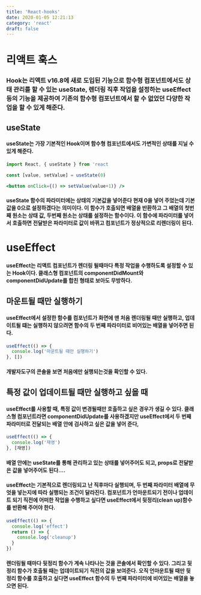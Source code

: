 ```yaml
---
title: 'React-hooks'
date: 2020-01-05 12:21:13
category: 'react'
draft: false
---
```


# 리액트 훅스

### Hook는 리액트 v16.8에 새로 도입된 기능으로 함수형 컴포넌트에서도 상태 관리를 할 수 있는 useState, 렌더링 직후 작업을 설정하는 useEffect 등의 기능을 제공하여 기존의 함수형 컴포넌트에서 할 수 없었던 다양한 작업을 할 수 있게 해준다.

## useState

#### useState는 가장 기본적인 Hook이며 함수형 컴포넌트에서도 가변적인 상태를 지닐 수 있게 해준다.

```jsx
import React, { useState } from 'react

const [value, setValue] = useState(0)

<button onClick={() => setValue(value+1)} />
```

#### useState 함수의 파라미터에는 상태의 기본값을 넣어준다 현재 0을 넣어 주었는데 기본값을 0으로 설정하겠다는 의미이다. 이 함수가 호출되면 배열을 반환하고 그 배열의 첫번째 원소는 상태 값, 두번째 원소는 상태를 설정하는 함수이다. 이 함수에 파라미터를 넣어서 호출하면 전달받은 파라미터로 값이 바뀌고 컴포넌트가 정상적으로 리렌더링이 된다.

# useEffect

#### useEffect는 리액트 컴포넌트가 렌더링 될때마다 특정 작업을 수행하도록 설정할 수 있는 Hook이다. 클래스형 컴포넌트의 componentDidMount와 componentDidUpdate를 합친 형태로 보아도 무방하다.

## 마운트될 때만 실행하기

#### useEffect에서 설정한 함수를 컴포넌트가 화면에 맨 처음 렌더링될 때만 실행하고, 업데이트될 떄는 실행하지 않으려면 함수의 두 번째 파라미터로 비어있는 배열을 넣어주면 된다.

```jsx
useEffect(() => {
  console.log('마운트될 때만 실행하기')
}, [])
```

#### 개발자도구의 콘솔을 보면 처음에만 실행되는것을 확인할 수 있다.

## 특정 값이 업데이트될 때만 실행하고 싶을 때

#### useEffect를 사용할 때, 특정 값이 변경될때만 호출하고 싶은 경우가 생길 수 있다. 클래스형 컴포넌트라면 componentDidUpdate를 사용하겠지만 useEffect에서 두 번째 파라미터로 전달되는 배열 안에 검사하고 싶은 값을 넣어 준다,

```jsx
useEffect(() => {
  console.log('재영')
}, [재영])
```

#### 배열 안에는 useState를 통해 관리하고 있는 상태를 넣어주어도 되고, props로 전달받은 값을 넣어주어도 된다....

#### useEffect는 기본적으로 렌더링되고 난 직후마다 실행되며, 두 번째 파라미터 배열에 무엇을 넣는지에 따라 실행되는 조건이 달라진다. 컴포넌트가 언마운트되기 전이나 업데이트 되기 직전에 어떠한 작업을 수행하고 싶다면 useEffect에서 뒷정리(clean up)함수를 반환해 주어야 한다.

```jsx
useEffect(() => {
  console.log('effect')
  return () => {
    console.log('cleanup')
  }
})
```

#### 렌더링될 때마다 뒷정리 함수가 계속 나타나는 것을 콘솔에서 확인할 수 있다. 그리고 뒷정리 함수가 호출될 때는 업데이트되기 직전의 값을 보여준다. 오직 언마운트될 때만 뒷정리 함수를 호출하고 싶다면 useEffect 함수의 두 번째 파라미터에 비어있는 배열을 놓으면 된다.
